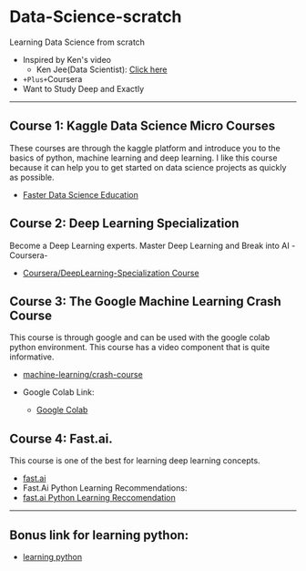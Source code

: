 # Data-Science-scratch
Learning Data Science from scratch<br>

* Inspired by Ken's video<br>
  * Ken Jee(Data Scientist): <a href="https://www.youtube.com/watch?v=Ip50cXvpWY4" target="_blank">Click here</a><br>
* <code>+Plus+</code>Coursera
 * Want to Study Deep and Exactly
---

## Course 1: Kaggle Data Science Micro Courses
These courses are through the kaggle platform and introduce you to the basics of python, machine learning and deep learning. I like this course because it can help you to get started on data science projects as quickly as possible.
 * <a href="https://www.kaggle.com/learn/overview" target="_blank">Faster Data Science Education</a>

## Course 2: Deep Learning Specialization
Become a Deep Learning experts. Master Deep Learning and Break into AI -Coursera-
* <a href="https://www.coursera.org/specializations/deep-learning" target="_blank">Coursera/DeepLearning-Specialization Course</a>
    
## Course 3: The Google Machine Learning Crash Course
This course is through google and can be used with the google colab python environment. This course has a video component that is quite informative.
* <a href="https://developers.google.com/machine-learning/crash-course" target="_blank">machine-learning/crash-course</a>

* Google Colab Link:
  * <a href="https://colab.research.google.com/notebooks/intro.ipynb#recent=true" target="_blank">Google Colab</a>
    
## Course 4: Fast.ai. 
This course is one of the best for learning deep learning concepts.
* <a href="https://www.fast.ai/" target="_blank">fast.ai</a>
* Fast.Ai Python Learning Recommendations:
* <a href="https://forums.fast.ai/t/recommended-python-learning-resources/26888" target="_blank">fast.ai Python Learning Reccomendation</a>

---

## Bonus link for learning python:
* <a href="https://wiki.python.org/moin/BeginnersGuide/Programmers" target="_blank">learning python</a>

